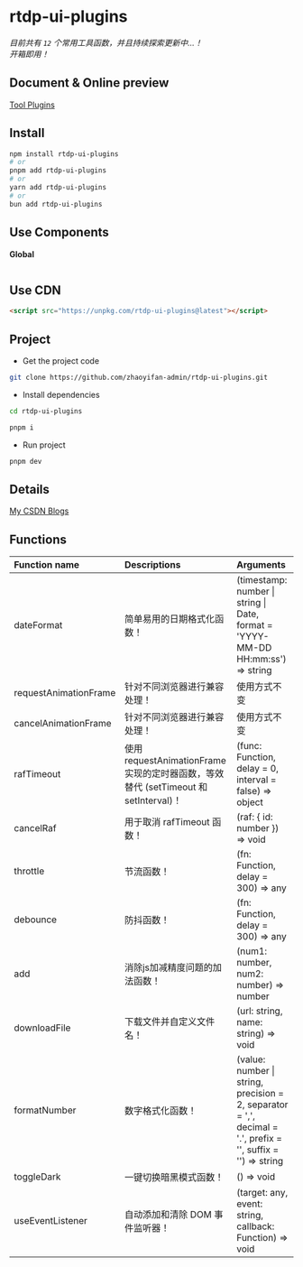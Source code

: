 # rtdp-ui-plugins

*目前共有 `12` 个常用工具函数，并且持续探索更新中...！*<br/>
*开箱即用！*

## Document & Online preview

[Tool Plugins](https://zhaoyifan-admin.github.io/rtdp-ui-plugins/)

## Install

```bash
npm install rtdp-ui-plugins
# or
pnpm add rtdp-ui-plugins
# or
yarn add rtdp-ui-plugins
# or
bun add rtdp-ui-plugins
```

## Use Components

**Global**

```ts

```

## Use CDN

```html
<script src="https://unpkg.com/rtdp-ui-plugins@latest"></script>
```

## Project

- Get the project code

```sh
git clone https://github.com/zhaoyifan-admin/rtdp-ui-plugins.git
```

- Install dependencies

```sh
cd rtdp-ui-plugins

pnpm i
```

- Run project

```sh
pnpm dev
```

## Details

[My CSDN Blogs](https://blog.csdn.net/Dandrose)

## Functions

Function name | Descriptions | Arguments
:-- | :-- | :--
dateFormat | 简单易用的日期格式化函数！ | (timestamp: number &#124; string &#124; Date, format = 'YYYY-MM-DD HH:mm:ss') => string
requestAnimationFrame | 针对不同浏览器进行兼容处理！ | 使用方式不变
cancelAnimationFrame | 针对不同浏览器进行兼容处理！ | 使用方式不变
rafTimeout | 使用 requestAnimationFrame 实现的定时器函数，等效替代 (setTimeout 和 setInterval)！ | (func: Function, delay = 0, interval = false) => object
cancelRaf | 用于取消 rafTimeout 函数！ | (raf: { id: number }) => void
throttle | 节流函数！ | (fn: Function, delay = 300) => any
debounce | 防抖函数！ | (fn: Function, delay = 300) => any
add | 消除js加减精度问题的加法函数！ | (num1: number, num2: number) => number
downloadFile | 下载文件并自定义文件名！ | (url: string, name: string) => void
formatNumber | 数字格式化函数！ | (value: number &#124; string, precision = 2, separator = ',', decimal = '.', prefix = '', suffix = '') => string
toggleDark | 一键切换暗黑模式函数！ | () => void
useEventListener | 自动添加和清除 DOM 事件监听器！ | (target: any, event: string, callback: Function) => void
